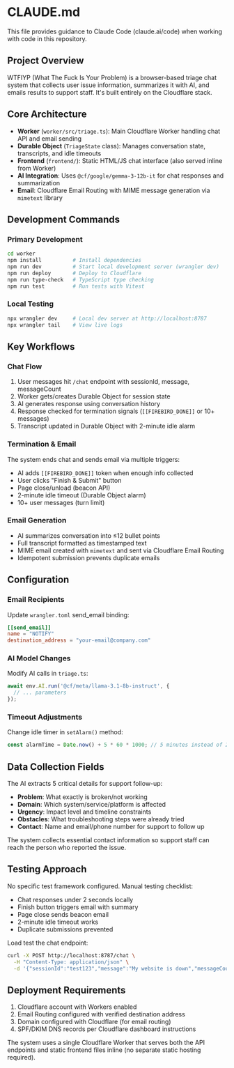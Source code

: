 # CLAUDE.md

This file provides guidance to Claude Code (claude.ai/code) when working with code in this repository.

## Project Overview

WTFIYP (What The Fuck Is Your Problem) is a browser-based triage chat system that collects user issue information, summarizes it with AI, and emails results to support staff. It's built entirely on the Cloudflare stack.

## Core Architecture

- **Worker** (`worker/src/triage.ts`): Main Cloudflare Worker handling chat API and email sending
- **Durable Object** (`TriageState` class): Manages conversation state, transcripts, and idle timeouts
- **Frontend** (`frontend/`): Static HTML/JS chat interface (also served inline from Worker)
- **AI Integration**: Uses `@cf/google/gemma-3-12b-it` for chat responses and summarization
- **Email**: Cloudflare Email Routing with MIME message generation via `mimetext` library

## Development Commands

### Primary Development
```bash
cd worker
npm install          # Install dependencies
npm run dev          # Start local development server (wrangler dev)
npm run deploy       # Deploy to Cloudflare
npm run type-check   # TypeScript type checking
npm run test         # Run tests with Vitest
```

### Local Testing
```bash
npx wrangler dev     # Local dev server at http://localhost:8787
npx wrangler tail    # View live logs
```

## Key Workflows

### Chat Flow
1. User messages hit `/chat` endpoint with sessionId, message, messageCount
2. Worker gets/creates Durable Object for session state
3. AI generates response using conversation history
4. Response checked for termination signals (`[[FIREBIRD_DONE]]` or 10+ messages)
5. Transcript updated in Durable Object with 2-minute idle alarm

### Termination & Email
The system ends chat and sends email via multiple triggers:
- AI adds `[[FIREBIRD_DONE]]` token when enough info collected
- User clicks "Finish & Submit" button
- Page close/unload (beacon API)
- 2-minute idle timeout (Durable Object alarm)
- 10+ user messages (turn limit)

### Email Generation
- AI summarizes conversation into ≤12 bullet points
- Full transcript formatted as timestamped text
- MIME email created with `mimetext` and sent via Cloudflare Email Routing
- Idempotent submission prevents duplicate emails

## Configuration

### Email Recipients
Update `wrangler.toml` send_email binding:
```toml
[[send_email]]
name = "NOTIFY"
destination_address = "your-email@company.com"
```

### AI Model Changes
Modify AI calls in `triage.ts`:
```typescript
await env.AI.run('@cf/meta/llama-3.1-8b-instruct', {
  // ... parameters
});
```

### Timeout Adjustments
Change idle timer in `setAlarm()` method:
```typescript
const alarmTime = Date.now() + 5 * 60 * 1000; // 5 minutes instead of 2
```

## Data Collection Fields

The AI extracts 5 critical details for support follow-up:
- **Problem**: What exactly is broken/not working
- **Domain**: Which system/service/platform is affected
- **Urgency**: Impact level and timeline constraints
- **Obstacles**: What troubleshooting steps were already tried
- **Contact**: Name and email/phone number for support to follow up

The system collects essential contact information so support staff can reach the person who reported the issue.

## Testing Approach

No specific test framework configured. Manual testing checklist:
- Chat responses under 2 seconds locally
- Finish button triggers email with summary
- Page close sends beacon email
- 2-minute idle timeout works
- Duplicate submissions prevented

Load test the chat endpoint:
```bash
curl -X POST http://localhost:8787/chat \
  -H "Content-Type: application/json" \
  -d '{"sessionId":"test123","message":"My website is down","messageCount":1}'
```

## Deployment Requirements

1. Cloudflare account with Workers enabled
2. Email Routing configured with verified destination address
3. Domain configured with Cloudflare (for email routing)
4. SPF/DKIM DNS records per Cloudflare dashboard instructions

The system uses a single Cloudflare Worker that serves both the API endpoints and static frontend files inline (no separate static hosting required).